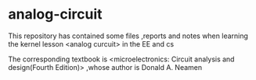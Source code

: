 # analog-circuit
This repository has contained some files ,reports and notes when learning the kernel lesson &lt;analog curcuit> in the EE and cs

The corresponding textbook is <microelectronics: Circuit analysis and design(Fourth Edition)> ,whose author is Donald A. Neamen
